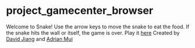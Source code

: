 project_gamecenter_browser
==========================
Welcome to Snake! Use the arrow keys to move the snake to eat the food. If the snake hits the wall or itself, the game is over.
Play it [here](https://htmlpreview.github.io/?https://github.com/davidmjiang/project_game_center_browser/blob/master/snake.html)
Created by [David Jiang](https://github.com/davidmjiang) and [Adrian Mui](https://github.com/adrianmui)
